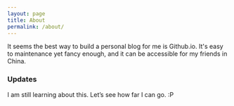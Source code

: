 ```yaml
---
layout: page
title: About
permalink: /about/
---
```


It seems the best way to build a personal blog for me is Github.io. It's easy to maintenance yet fancy enough, and it can be accessible for my friends in China.

### Updates

I am still learning about this. Let’s see how far I can go. :P
